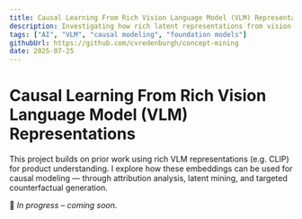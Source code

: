 ```yaml
---
title: Causal Learning From Rich Vision Language Model (VLM) Representations
description: Investigating how rich latent representations from vision-language models (VLMs) can be leveraged for causal learning.
tags: ["AI", "VLM", "causal modeling", "foundation models"]
githubUrl: https://github.com/cvredenburgh/concept-mining
date: 2025-07-25
---
```


# Causal Learning From Rich Vision Language Model (VLM) Representations

This project builds on prior work using rich VLM representations (e.g. CLIP) for product understanding. I explore how these embeddings can be used for causal modeling — through attribution analysis, latent mining, and targeted counterfactual generation.

🚧 *In progress – coming soon.*
